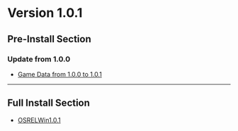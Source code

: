 # Version 1.0.1

## Pre-Install Section

### Update from 1.0.0

- [Game Data from 1.0.0 to 1.0.1](https://autopatchhk.yuanshen.com/client_app/pc_diff/10/1.0.0_1.0.1_diff_cSQJ5eOD.zip)

----

## Full Install Section

- [OSRELWin1.0.1](https://autopatchhk.yuanshen.com/client_app/pc_mihoyo/20201013_3b7397f5d6363f9c/GenshinImpact_1.0.1.zip)
